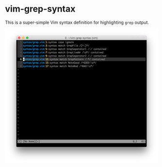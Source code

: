 # vim-grep-syntax

This is a super-simple Vim syntax definition for highlighting `grep` output.

![screenshot](screenshot.png)
